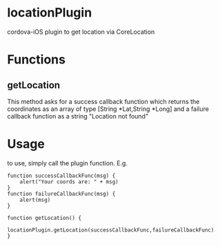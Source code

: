 # locationPlugin
cordova-iOS plugin to get location via CoreLocation

# Functions 

## getLocation

This method asks for a success callback function which returns the coordinates as an array of type [String *Lat,String *Long] and a failure callback function as a string "Location not found"

# Usage 

to use, simply call the plugin function. E.g.

```
function successCallbackFunc(msg) {
	alert("Your coords are: " + msg)
}
function failureCallbackFunc(msg) {
	alert(msg)
}

function getLocation() {
	locationPlugin.getLocation(successCallbackFunc,failureCallbackFunc)
}
```
